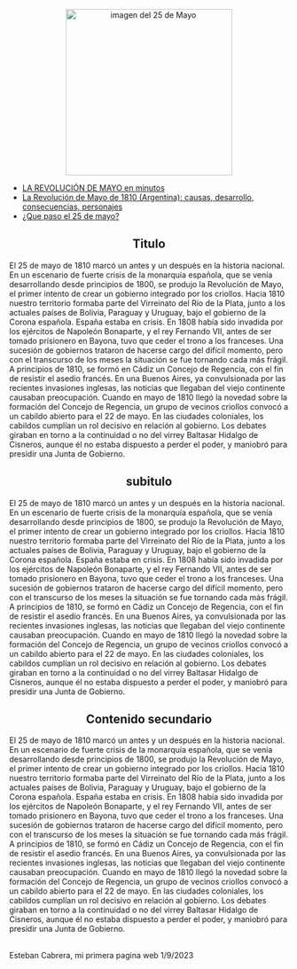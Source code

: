 <html>
	<head>
		
   <link rel="stylesheet" href="css\estilos.css" />
		<link rel="shortcut icon" type="image/x-icon" href="https://encrypted-tbn0.gstatic.com/images?q=tbn:ANd9GcR0sidZvqZV1xVzkkAg-mKquPdvTqd8jveGjnPnY-LNw8C0ehqxOO4us0G_3EiL_XulE-c&;usqp=CAU.jpg" />
		<meta name="description" content="El 25 de mayo de 1810 marcó un antes y un después en la historia nacional.En un escenario de fuerte crisis de la monarquía española, que se venía desarrollando desde principios de 1800, se produjo la Revolución de Mayo, el primer intento de crear un gobierno integrado por los criollos.Hacia 1810 nuestro territorio formaba parte del Virreinato del Río de la Plata, junto a los actuales países de Bolivia, Paraguay y Uruguay, bajo el gobierno de la Corona española. España estaba en crisis." />
	</head>
			<div>
			<center><img src="https://upload.wikimedia.org/wikipedia/commons/5/53/25_de_mayo_por_F._Fortuny.jpg" alt="imagen del 25 de Mayo" width="300" /></center>
			</div>			
				<nav>
    <ul>						
							<li><a target="_blank" href="https://www.youtube.com/watch?v=KkxU0j65O_Q">LA REVOLUCIÓN DE MAYO en minutos</a></li>
							<li><a target="_blank" href="https://www.youtube.com/watch?v=KEgXklGawy4">La Revolución de Mayo de 1810 (Argentina): causas, desarrollo, consecuencias, personajes</a></li>
							<li><a target="_blank" href="https://www.youtube.com/watch?v=zoNrpC0yBSg">¿Que paso el 25 de mayo?</a></li>
					</ul>
		<section class="wrapper">
			<section class="main">
				<article>
					<h2 class="s"><center>Titulo</center></h2>
					<p>
						El 25 de mayo de 1810 marcó un antes y un después en la historia nacional.
						En un escenario de fuerte crisis de la monarquía española, que se venía desarrollando desde principios de 1800, se produjo la Revolución de Mayo, el primer intento de crear un gobierno integrado por los criollos.
						Hacia 1810 nuestro territorio formaba parte del Virreinato del Río de la Plata, junto a los actuales países de Bolivia, Paraguay y Uruguay, bajo el gobierno de la Corona española. España estaba en crisis.
						En 1808 había sido invadida por los ejércitos de Napoleón Bonaparte, y el rey Fernando VII, antes de ser tomado prisionero en Bayona, tuvo que ceder el trono a los franceses.
						Una sucesión de gobiernos trataron de hacerse cargo del difícil momento, pero con el transcurso de los meses la situación se fue tornando cada más frágil. A principios de 1810, se formó en Cádiz un Concejo de Regencia, con el fin de resistir el asedio francés.
						En una Buenos Aires, ya convulsionada por las recientes invasiones inglesas, las noticias que llegaban del viejo continente causaban preocupación.
						Cuando en mayo de 1810 llegó la novedad sobre la formación del Concejo de Regencia, un grupo de vecinos criollos convocó a un cabildo abierto para el 22 de mayo.
						En las ciudades coloniales, los cabildos cumplían un rol decisivo en relación al gobierno.
						Los debates giraban en torno a la continuidad o no del virrey Baltasar Hidalgo de Cisneros, aunque él no estaba dispuesto a perder el poder, y maniobró para presidir una Junta de Gobierno.
					</p>
				</article>
				<article>
					<h2 id="x"><center>subitulo</center></h2>
					<p>
						El 25 de mayo de 1810 marcó un antes y un después en la historia nacional.
						En un escenario de fuerte crisis de la monarquía española, que se venía desarrollando desde principios de 1800, se produjo la Revolución de Mayo, el primer intento de crear un gobierno integrado por los criollos.
						Hacia 1810 nuestro territorio formaba parte del Virreinato del Río de la Plata, junto a los actuales países de Bolivia, Paraguay y Uruguay, bajo el gobierno de la Corona española. España estaba en crisis.
						En 1808 había sido invadida por los ejércitos de Napoleón Bonaparte, y el rey Fernando VII, antes de ser tomado prisionero en Bayona, tuvo que ceder el trono a los franceses.
						Una sucesión de gobiernos trataron de hacerse cargo del difícil momento, pero con el transcurso de los meses la situación se fue tornando cada más frágil. A principios de 1810, se formó en Cádiz un Concejo de Regencia, con el fin de resistir el asedio francés.
						En una Buenos Aires, ya convulsionada por las recientes invasiones inglesas, las noticias que llegaban del viejo continente causaban preocupación.
						Cuando en mayo de 1810 llegó la novedad sobre la formación del Concejo de Regencia, un grupo de vecinos criollos convocó a un cabildo abierto para el 22 de mayo.
						En las ciudades coloniales, los cabildos cumplían un rol decisivo en relación al gobierno.
						Los debates giraban en torno a la continuidad o no del virrey Baltasar Hidalgo de Cisneros, aunque él no estaba dispuesto a perder el poder, y maniobró para presidir una Junta de Gobierno.
					</p>
				</article>
			</section>
			<aside>
				<h2 class="s"><center>Contenido secundario</center></h2>
					<p>
						El 25 de mayo de 1810 marcó un antes y un después en la historia nacional.
						En un escenario de fuerte crisis de la monarquía española, que se venía desarrollando desde principios de 1800, se produjo la Revolución de Mayo, el primer intento de crear un gobierno integrado por los criollos.
						Hacia 1810 nuestro territorio formaba parte del Virreinato del Río de la Plata, junto a los actuales países de Bolivia, Paraguay y Uruguay, bajo el gobierno de la Corona española. España estaba en crisis.
						En 1808 había sido invadida por los ejércitos de Napoleón Bonaparte, y el rey Fernando VII, antes de ser tomado prisionero en Bayona, tuvo que ceder el trono a los franceses.
						Una sucesión de gobiernos trataron de hacerse cargo del difícil momento, pero con el transcurso de los meses la situación se fue tornando cada más frágil. A principios de 1810, se formó en Cádiz un Concejo de Regencia, con el fin de resistir el asedio francés.
						En una Buenos Aires, ya convulsionada por las recientes invasiones inglesas, las noticias que llegaban del viejo continente causaban preocupación.
						Cuando en mayo de 1810 llegó la novedad sobre la formación del Concejo de Regencia, un grupo de vecinos criollos convocó a un cabildo abierto para el 22 de mayo.
						En las ciudades coloniales, los cabildos cumplían un rol decisivo en relación al gobierno.
						Los debates giraban en torno a la continuidad o no del virrey Baltasar Hidalgo de Cisneros, aunque él no estaba dispuesto a perder el poder, y maniobró para presidir una Junta de Gobierno.
					</p>
			</aside>
		</section>
		<footer>
			<p>
				<br />
				Esteban Cabrera, mi primera pagina web 1/9/2023
			</p>
		</footer>
</html>
